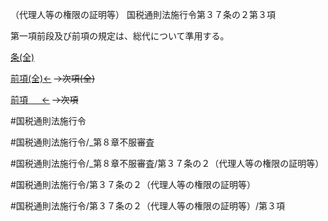 （代理人等の権限の証明等）
国税通則法施行令第３７条の２第３項

第一項前段及び前項の規定は、総代について準用する。

[条(全)](国税通則法施行＿令＿第３７条の２_.md)

[前項(全)←](国税通則法施行＿令＿第３７条の２第２項_.md)  ~~→次項(全)~~

[前項 　 ←](国税通則法施行＿令＿第３７条の２第２項.md)  ~~→次項~~



#国税通則法施行令

#国税通則法施行令/_第８章不服審査

#国税通則法施行令/_第８章不服審査/第３７条の２（代理人等の権限の証明等）

#国税通則法施行令/第３７条の２（代理人等の権限の証明等）

#国税通則法施行令/第３７条の２（代理人等の権限の証明等）/第３項

